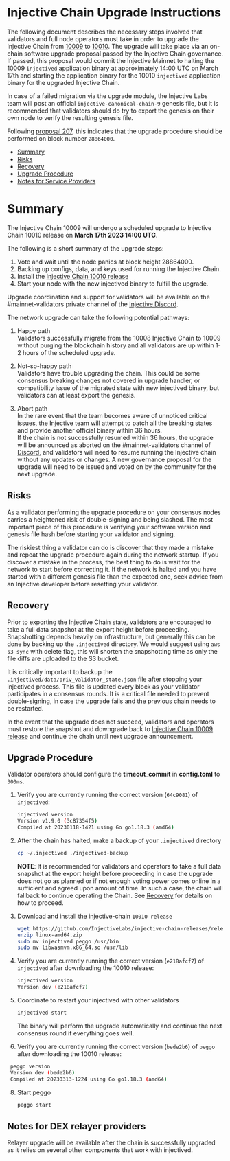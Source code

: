 # Injective Chain Upgrade Instructions

The following document describes the necessary steps involved that validators and full node operators must take in order to upgrade the Injective Chain from [10009](https://github.com/InjectiveLabs/injective-chain-releases/releases/tag/v1.9.0-1673970775) to [10010](https://github.com/InjectiveLabs/injective-chain-releases/releases/tag/v1.10-1678709842). The upgrade will take place via an on-chain software upgrade proposal passed by the Injective Chain governance.
If passed, this proposal would commit the Injective Mainnet to halting the 10009 `injectived` application binary at approximately 14:00 UTC on March 17th and starting the application binary for the 10010 `injectived` application binary for the upgraded Injective Chain.

In case of a failed migration via the upgrade module, the Injective Labs team will post an official `injective-canonical-chain-9` genesis file, but it is recommended that validators should do try to export the genesis on their own node to verify the resulting genesis file.

Following [proposal 207](https://hub.injective.network/proposals/207/), this indicates that the upgrade procedure should be performed on block number `28864000`.

- [Summary](#summary)
- [Risks](#risks)
- [Recovery](#recovery)
- [Upgrade Procedure](#upgrade-procedure)
- [Notes for Service Providers](#notes-for-DEX-relayer-providers)

# Summary

The Injective Chain 10009 will undergo a scheduled upgrade to Injective Chain 10010 release on  **March 17th 2023 14:00 UTC**.

The following is a short summary of the upgrade steps:

1. Vote and wait until the node panics at block height 28864000.
2. Backing up configs, data, and keys used for running the Injective Chain.
3. Install the [Injective Chain 10010 release](https://github.com/InjectiveLabs/injective-chain-releases/releases/tag/v1.10-1678709842)
4. Start your node with the new injectived binary to fulfill the upgrade.

Upgrade coordination and support for validators will be available on the #mainnet-validators private channel of the [Injective Discord](https://discord.gg/injective).

The network upgrade can take the following potential pathways:
1. Happy path  
Validators successfully migrate from the 10008 Injective Chain to 10009 without purging the blockchain history and all validators are up within 1-2 hours of the scheduled upgrade.

2. Not-so-happy path  
Validators have trouble upgrading the chain. This could be some consensus breaking changes not covered in upgrade handler, or compatibility issue of the migrated state with new injectived binary, but validators can at least export the genesis.

3. Abort path  
In the rare event that the team becomes aware of unnoticed critical issues, the Injective team will attempt to patch all the breaking states and provide another official binary within 36 hours.  
If the chain is not successfully resumed within 36 hours, the upgrade will be announced as aborted on the #mainnet-validators channel of [Discord](https://discord.gg/injective), and validators will need to resume running the Injective chain without any updates or changes. A new governance proposal for the upgrade will need to be issued and voted on by the community for the next upgrade.

## Risks

As a validator performing the upgrade procedure on your consensus nodes carries a heightened risk of
double-signing and being slashed. The most important piece of this procedure is verifying your
software version and genesis file hash before starting your validator and signing.

The riskiest thing a validator can do is discover that they made a mistake and repeat the upgrade
procedure again during the network startup. If you discover a mistake in the process, the best thing
to do is wait for the network to start before correcting it. If the network is halted and you have
started with a different genesis file than the expected one, seek advice from an Injective developer
before resetting your validator.

## Recovery

Prior to exporting the Injective Chain state, validators are encouraged to take a full data snapshot at the
export height before proceeding. Snapshotting depends heavily on infrastructure, but generally this
can be done by backing up the `.injectived` directory. We would suggest using `aws s3 sync` with delete flag, this will shorten the snapshotting time as only the file diffs are uploaded to the S3 bucket.

It is critically important to backup the `.injectived/data/priv_validator_state.json` file after stopping your injectived process. This file is updated every block as your validator participates in a consensus rounds. It is a critical file needed to prevent double-signing, in case the upgrade fails and the previous chain needs to be restarted.

In the event that the upgrade does not succeed, validators and operators must restore the snapshot and downgrade back to [Injective Chain 10009 release](https://github.com/InjectiveLabs/injective-chain-releases/releases/tag/v1.9.0-1673970775) and continue the chain until next upgrade announcement.

## Upgrade Procedure
Validator operators should configure the **timeout_commit** in **config.toml** to `300ms`.

1. Verify you are currently running the correct version (`64c9081`) of `injectived`:
   ```bash
   injectived version
   Version v1.9.0 (3c87354f5)
   Compiled at 20230118-1421 using Go go1.18.3 (amd64)
   ```

2. After the chain has halted, make a backup of your `.injectived` directory
    ```bash
    cp ~/.injectived ./injectived-backup
    ```
    **NOTE**: It is recommended for validators and operators to take a full data snapshot at the export
    height before proceeding in case the upgrade does not go as planned or if not enough voting power
    comes online in a sufficient and agreed upon amount of time. In such a case, the chain will fallback
    to continue operating the Chain. See [Recovery](#recovery) for details on how to proceed.

3. Download and install the injective-chain `10010 release`
   ```bash
   wget https://github.com/InjectiveLabs/injective-chain-releases/releases/tag/v1.10-1678709842
   unzip linux-amd64.zip
   sudo mv injectived peggo /usr/bin
   sudo mv libwasmvm.x86_64.so /usr/lib
   ```

4. Verify you are currently running the correct version (`e218afcf7`) of `injectived` after downloading the 10010 release:
    ```bash
   injectived version
   Version dev (e218afcf7)                                                                                                                                                Compiled at 20230313-1224 using Go go1.18.3 (amd64)
   ```

5. Coordinate to restart your injectived with other validators
   ```bash
   injectived start
   ```
   The binary will perform the upgrade automatically and continue the next consensus round if everything goes well.

6. Verify you are currently running the correct version (`bede2b6`) of `peggo` after downloading the 10010 release:
  ```bash
   peggo version
   Version dev (bede2b6)
   Compiled at 20230313-1224 using Go go1.18.3 (amd64)
   ```
8. Start peggo
   ```bash
   peggo start
   ```   

## Notes for DEX relayer providers
Relayer upgrade will be available after the chain is successfully upgraded as it relies on several other components that work with injectived.
